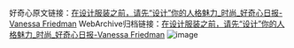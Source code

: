 好奇心原文链接：[在设计服装之前，请先“设计”你的人格魅力_时尚_好奇心日报-Vanessa Friedman](https://www.qdaily.com/articles/3325.html)
WebArchive归档链接：[在设计服装之前，请先“设计”你的人格魅力_时尚_好奇心日报-Vanessa Friedman](http://web.archive.org/web/20190623151947/https://www.qdaily.com/articles/3325.html)
![image](http://ww3.sinaimg.cn/large/007d5XDpgy1g3vci3sceij30u04pvx6p)